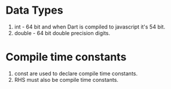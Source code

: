 # Data Types

1. int - 64 bit and when Dart is compiled to javascript it's 54 bit.
2. double - 64 bit double precision digits.

# Compile time constants
1. const are used to declare compile time constants.
2. RHS must also be compile time constants.